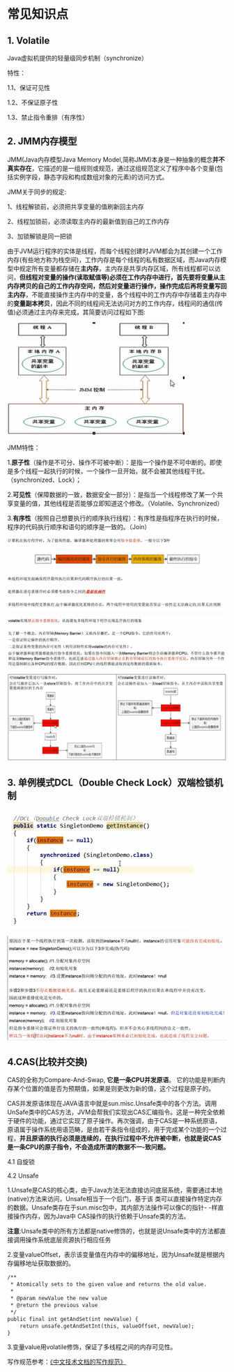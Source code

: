 
# 常见知识点

## 1. Volatile

Java虚拟机提供的轻量级同步机制（synchronize）

特性：

1.1、保证可见性

​1.2、不保证原子性

​1.3、禁止指令重排（有序性）

## 2. JMM内存模型

JMM(Java内存模型Java Memory Model,简称JMM)本身是一种抽象的概念**并不真实存在**，它描述的是一组规则或规范，通过这组规范定义了程序中各个变量(包括实例字段，静态字段和构成数组对象的元素)的访问方式。

JMM关于同步的规定:

1、线程解锁前，必须把共享变量的值刷新回主内存

2、线程加锁前，必须读取主内存的最新值到自己的工作内存

3、加锁解锁是同一把锁

由于JVM运行程序的实体是线程，而每个线程创建时JVM都会为其创建一个工作内存(有些地方称为栈空间)，工作内存是每个线程的私有数据区域，而Java内存模型中规定所有变量都存储在**主内存**，主内存是共享内存区域，所有线程都可以访问，**但线程对变量的操作(读取赋值等)必须在工作内存中进行，首先要将变量从主内存拷贝的自己的工作内存空间，然后对变量进行操作，操作完成后再将变量写回主内存**，不能直接操作主内存中的变量，各个线程中的工作内存中存储着主内存中的**变量副本拷贝**，因此不同的线程间无法访问对方的工作内存，线程间的通信(传值)必须通过主内存来完成，其简要访问过程如下图:

![](https://github.com/pengmengsheng/pengmengsheng.github.io/blob/master/interview/java-interview/img/2%20(1).png)

JMM特性：

1.**原子性**（操作是不可分、操作不可被中断）：是指一个操作是不可中断的。即使是多个线程一起执行的时候，一个操作一旦开始，就不会被其他线程干扰。（synchronized、Lock）；

2.**可见性**（保障数据的一致，数据安全一部分）：是指当一个线程修改了某一个共享变量的值，其他线程是否能够立即知道这个修改。（Volatile、Synchronized）

3.**有序性**（按照自己想要执行的顺序执行线程）：有序性是指程序在执行的时候，程序的代码执行顺序和语句的顺序是一致的。（Join）

![](https://github.com/pengmengsheng/pengmengsheng.github.io/blob/master/interview/java-interview/img/2%20(2).png)

![](https://github.com/pengmengsheng/pengmengsheng.github.io/blob/master/interview/java-interview/img/2%20(3).png)

![](https://github.com/pengmengsheng/pengmengsheng.github.io/blob/master/interview/java-interview/img/2%20(4).png)

## 3. 单例模式DCL（Double Check Lock）双端检锁机制

 ![](https://github.com/pengmengsheng/pengmengsheng.github.io/blob/master/interview/java-interview/img/3%20(1).png)

![](https://github.com/pengmengsheng/pengmengsheng.github.io/blob/master/interview/java-interview/img/3%20(2).png)

## 4.CAS(比较并交换)
CAS的全称为Compare-And-Swap, **它是一条CPU并发原语**。
它的功能是判断内存某个位置的值是否为预期值，如果是则更改为新的值，这个过程是原子的。

CAS并发原语体现在JAVA语言中就是sun.misc.Unsafe类中的各个方法。调用UnSafe类中的CAS方法，JVM会帮我们实现出CAS汇编指令。这是一种完全依赖于硬件的功能，通过它实现了原子操作。再次强调，由于CAS是一种系统原语，原语属于操作系统用语范畴，是由若干条指令组成的，用于完成某个功能的一个过程，**并且原语的执行必须是连续的，在执行过程中不允许被中断，也就是说CAS是一条CPU的原子指令，不会造成所谓的数据不一-致问题。**

4.1 自旋锁

4.2 Unsafe

1.Unsafe是CAS的核心类，由于Java方法无法直接访问底层系统，需要通过本地(native)方法来访问，Unsafe相当于一个后门，基于该
类可以直接操作特定内存的数据。Unsafe类存在于sun.misc包中，其内部方法操作可以像C的指针- -样直接操作内存，因为Java中
CAS操作的执行依赖于Unsafe类的方法。


**注意**:Unsafe类中的所有方法都是native修饰的，也就是说Unsafe类中的方法都直接调用操作系统底层资源执行相应任务

2.变量valueOffset，表示该变量值在内存中的偏移地址，因为Unsafe就是根据内存偏移地址获取数据的。

	/**
     * Atomically sets to the given value and returns the old value.
     *
     * @param newValue the new value
     * @return the previous value
     */
    public final int getAndSet(int newValue) {
        return unsafe.getAndSetInt(this, valueOffset, newValue);
    }

3.变量value用volatile修饰，保证了多线程之间的内存可见性。


写作规范参考：[《中文技术文档的写作规范》](https://github.com/ruanyf/document-style-guide "中文技术文档的写作规范")
